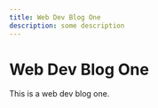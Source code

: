 ```yaml
---
title: Web Dev Blog One
description: some description
---
```


# Web Dev Blog One

This is a web dev blog one.
